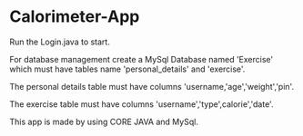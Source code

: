 # Calorimeter-App

Run the Login.java to start.

For database management create a MySql Database named 'Exercise' which must have tables name 'personal_details' and 'exercise'.

The personal details table must have columns 'username,'age','weight','pin'.

The exercise table must have columns 'username','type',calorie','date'.

This app is made by using CORE JAVA and MySql.
